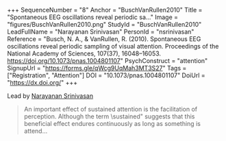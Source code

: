 +++
SequenceNumber = "8"
Anchor = "BuschVanRullen2010"
Title = "Spontaneous EEG oscillations reveal periodic sa..."
Image = "figures/BuschVanRullen2010.png"
StudyId = "BuschVanRullen2010"
LeadFullName = "Narayanan Srinivasan"
PersonId = "nsrinivasan"
Reference = "Busch, N. A., & VanRullen, R. (2010). Spontaneous EEG oscillations reveal periodic sampling of visual attention. Proceedings of the National Academy of Sciences, 107(37), 16048–16053. https://doi.org/10.1073/pnas.1004801107"
PsychConstruct = "attention"
SignupUrl = "https://forms.gle/qWcg9UqMah3MT3S27"
Tags = ["Registration", "Attention"]
DOI = "10.1073/pnas.1004801107"
DoiUrl = "https://dx.doi.org/"
+++

Lead by [Narayanan Srinivasan](/people/#nsrinivasan)


> An important effect of sustained attention is the facilitation of perception. Although the term \sustained\" suggests that this beneficial effect endures continuously as long as something is attend...
